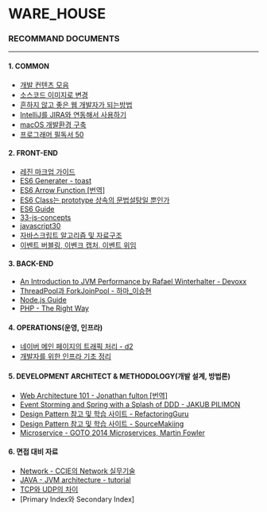 # WARE_HOUSE

### RECOMMAND DOCUMENTS
---
#### 1. COMMON
- [개발 컨텐츠 모음](https://github.com/Integerous/goQuality-dev-contents)
- [소스코드 이미지로 변경](https://carbon.now.sh)
- [흔하지 않고 좋은 웹 개발자가 되는방법](https://joshua1988.github.io/web-development/translation/how-to-become-uncommonly-web-dev/)
- [IntelliJ를 JIRA와 연동해서 사용하기](https://jojoldu.tistory.com/260)
- [macOS 개발환경 구축](https://subicura.com/2017/11/22/mac-os-development-environment-setup.html)
- [프로그래머 필독서 50](https://www.sangkon.com/2016/02/10/good_books_for_dev/)

#### 2. FRONT-END
- [레진 마크업 가이드](https://github.com/lezhin/markup-guide)
- [ES6 Generater - toast](https://meetup.toast.com/posts/73)
- [ES6 Arrow Function [번역]](http://webframeworks.kr/tutorials/translate/arrow-function/)
- [ES6 Class는 prototype 상속의 문법설탕일 뿐인가](https://gomugom.github.io/is-class-only-a-syntactic-sugar/)
- [ES6 Guide](https://joshua1988.github.io/es6-online-book/spread-operator.html)
- [33-js-concepts](https://github.com/leonardomso/33-js-concepts)
- [javascript30](https://github.com/sat10am/JavaScript30)
- [자바스크립트 알고리즘 및 자료구조](https://github.com/trekhleb/javascript-algorithms/blob/master/README.ko-KR.md)
- [이벤트 버블링, 이벤크 캡처, 이벤트 위임](https://joshua1988.github.io/web-development/javascript/event-propagation-delegation/) 


#### 3. BACK-END
- [An Introduction to JVM Performance by Rafael Winterhalter - Devoxx](https://www.youtube.com/watch?v=hjpzLXoUu1Y&feature=youtu.be)
- [ThreadPool과 ForkJoinPool - 하마_이승현](http://me2.do/5W4fGxFI)
- [Node.js Guide](https://pismute.github.io/nodeguide.com/index.html)
- [PHP - The Right Way](http://modernpug.github.io/php-the-right-way/)

#### 4. OPERATIONS(운영, 인프라)
- [네이버 메인 페이지의 트래픽 처리 - d2](https://d2.naver.com/helloworld/6070967)
- [개발자를 위한 인프라 기초 정리](https://futurecreator.github.io/2018/11/09/it-infrastructure-basics/)

#### 5. DEVELOPMENT ARCHITECT & METHODOLOGY(개발 설계, 방법론)
- [Web Architecture 101 - Jonathan fulton [번역]](https://rhostem.github.io/posts/2018-07-22-web-architecture-101/)
- [Event Storming and Spring with a Splash of DDD - JAKUB PILIMON](https://spring.io/blog/2018/04/11/event-storming-and-spring-with-a-splash-of-ddd)
- [Design Pattern 참고 및 학습 사이트 - RefactoringGuru](https://refactoring.guru/)
- [Design Pattern 참고 및 학습 사이트 - SourceMakiing](https://sourcemaking.com/)
- [Microservice - GOTO 2014 Microservices, Martin Fowler](https://www.youtube.com/watch?v=wgdBVIX9ifA&t=1s)

#### 6. 면접 대비 자료
- [Network - CCIE의 Network 실무기술](https://www.youtube.com/channel/UCcppSLMF-4mYzOWDmaixgkg/videos)
- [JAVA - JVM architecture - tutorial](https://www.youtube.com/watch?v=ZBJ0u9MaKtM&t=170s)
- [TCP와 UDP의 차이](http://www.inven.co.kr/webzine/news/?news=165870)
- [Primary Index와 Secondary Index]
